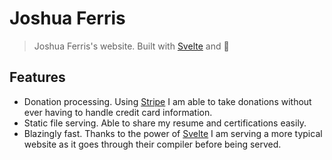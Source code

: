 # Joshua Ferris

> Joshua Ferris's website. Built with [Svelte](https://svelte.dev/) and 💜

## Features

- Donation processing. Using [Stripe](https://stripe.com/) I am able to take donations without ever having to handle credit card information.
- Static file serving. Able to share my resume and certifications easily.
- Blazingly fast. Thanks to the power of [Svelte](https://svelte.dev/) I am serving a more typical website as it goes through their compiler before being served.
